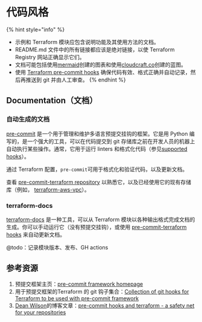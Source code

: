 # 代码风格

{% hint style="info" %}
* 示例和 Terraform 模块应包含说明功能及其使用方法的文档。&#x20;
* README.md 文件中的所有链接都应该是绝对链接，以使 Terraform Registry 网站正确显示它们。
* 文档可能包括使用[mermaid](https://github.com/mermaid-js/mermaid)创建的图表和使用[cloudcraft.co](https://cloudcraft.co)创建的蓝图。&#x20;
* 使用 [Terraform pre-commit hooks](https://github.com/antonbabenko/pre-commit-terraform) 确保代码有效、格式正确并自动记录，然后再推送到 git 并由人工审查。
{% endhint %}

## Documentation（文档）

### 自动生成的文档

[pre-commit](https://pre-commit.com/) 是一个用于管理和维护多语言预提交挂钩的框架。它是用 Python 编写的，是一个强大的工具，可以在代码提交到 git 存储库之前在开发人员的机器上自动执行某些操作。通常，它用于运行 linters 和格式化代码（参见[supported hooks](https://pre-commit.com/hooks.html)）。

通过 Terraform 配置，`pre-commit`可用于格式化和验证代码，以及更新文档。

查看 [pre-commit-terraform repository](https://github.com/antonbabenko/pre-commit-terraform/blob/master/README.md) 以熟悉它，以及已经使用它的现有存储库（例如， [terraform-aws-vpc](https://github.com/terraform-aws-modules/terraform-aws-vpc)）。

### terraform-docs

[terraform-docs](https://github.com/segmentio/terraform-docs) 是一种工具，可以从 Terraform 模块以各种输出格式完成文档的生成。你可以手动运行它（没有预提交挂钩），或使用 [pre-commit-terraform hooks](https://github.com/antonbabenko/pre-commit-terraform) 来自动更新文档。

@todo：记录模块版本、发布、GH actions

## 参考资源

1. 预提交框架主页：[pre-commit framework homepage](https://pre-commit.com/)
2. 用于预提交框架的Terraform 的 git 钩子集合：[Collection of git hooks for Terraform to be used with pre-commit framework](https://github.com/antonbabenko/pre-commit-terraform)
3. [Dean Wilson](https://github.com/deanwilson)的博客文章：[pre-commit hooks and terraform - a safety net for your repositories](https://www.unixdaemon.net/tools/terraform-precommit-hooks/)
